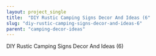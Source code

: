 ```yaml
---
layout: project_single
title:  "DIY Rustic Camping Signs Decor And Ideas (6"
slug: "diy-rustic-camping-signs-decor-and-ideas-6"
parent: "camping-decor-ideas"
---
```

DIY Rustic Camping Signs Decor And Ideas (6)
